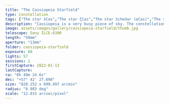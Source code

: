 ```yaml
---
title: "The Cassiopeia Starfield"
type: Constellation
tags: ["The star λCas","The star ζCas","The star Schedar (αCas)","The star ηCas","The star Caph (βCas)","The star Ruchbah (δCas)","NGC 281","The star κCas","The star θCas","Part of the constellation Cassiopeia (Cas)","The star υ2Cas","The star Navi (γCas)"]
description: "Cassiopeia is a very busy piece of sky. The constellation is easy to find with its distinctive 'W' shape. I just missed one of the main stars but captured the colorful variety of background stars and even some nebulosity in several areas."
image: assets/images/gallery/cassiopeia-starfield/thumb.jpg
telescope: Sony ILCE-6300
length: "59mm"
aperture: "13mm"
folder: cassiopeia-starfield
exposure: 60
lights: 57
sessions: 1
firstCapture: 2022-01-13 
lastCapture:
ra: "0h 49m 24.6s"
dec: "+57° 42' 27.698"
size: "820.252 x 699.497 arcmin"
radius: "8.983 deg"
scale: "12.015 arcsec/pixel"
---
```

